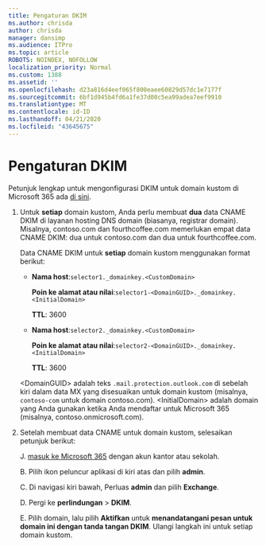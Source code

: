 ```yaml
---
title: Pengaturan DKIM
ms.author: chrisda
author: chrisda
manager: dansimp
ms.audience: ITPro
ms.topic: article
ROBOTS: NOINDEX, NOFOLLOW
localization_priority: Normal
ms.custom: 1388
ms.assetid: ''
ms.openlocfilehash: d23a816d4eef065f800eaee60829d57dc1e7177f
ms.sourcegitcommit: 6bf1d945b4fd6a1fe37d00c5ea99adea7eef9910
ms.translationtype: MT
ms.contentlocale: id-ID
ms.lasthandoff: 04/21/2020
ms.locfileid: "43645675"
---
```

# <a name="setup-dkim"></a>Pengaturan DKIM

Petunjuk lengkap untuk mengonfigurasi DKIM untuk domain kustom di Microsoft 365 ada [di sini](https://docs.microsoft.com/office365/SecurityCompliance/use-dkim-to-validate-outbound-email#what-you-need-to-do-to-manually-set-up-dkim-in-office-365).

1. Untuk **setiap** domain kustom, Anda perlu membuat **dua** data CNAME DKIM di layanan hosting DNS domain (biasanya, registrar domain). Misalnya, contoso.com dan fourthcoffee.com memerlukan empat data CNAME DKIM: dua untuk contoso.com dan dua untuk fourthcoffee.com.

   Data CNAME DKIM untuk **setiap** domain kustom menggunakan format berikut:

   - **Nama host**:`selector1._domainkey.<CustomDomain>`

     **Poin ke alamat atau nilai**:`selector1-<DomainGUID>._domainkey.<InitialDomain>`

     **TTL**: 3600

   - **Nama host**:`selector2._domainkey.<CustomDomain>`

     **Poin ke alamat atau nilai**:`selector2-<DomainGUID>._domainkey.<InitialDomain>`

     **TTL**: 3600

   \<DomainGUID\> adalah teks `.mail.protection.outlook.com` di sebelah kiri dalam data MX yang disesuaikan untuk domain kustom (misalnya, `contoso-com` untuk domain contoso.com). \<InitialDomain\> adalah domain yang Anda gunakan ketika Anda mendaftar untuk Microsoft 365 (misalnya, contoso.onmicrosoft.com).

2. Setelah membuat data CNAME untuk domain kustom, selesaikan petunjuk berikut:

   J. [masuk ke Microsoft 365](https://support.office.microsoft.com/article/e9eb7d51-5430-4929-91ab-6157c5a050b4) dengan akun kantor atau sekolah.

   B. Pilih ikon peluncur aplikasi di kiri atas dan pilih **admin**.

   C. Di navigasi kiri bawah, Perluas **admin** dan pilih **Exchange**.

   D. Pergi ke **perlindungan** > **DKIM**.

   E. Pilih domain, lalu pilih **Aktifkan** untuk **menandatangani pesan untuk domain ini dengan tanda tangan DKIM**. Ulangi langkah ini untuk setiap domain kustom.
